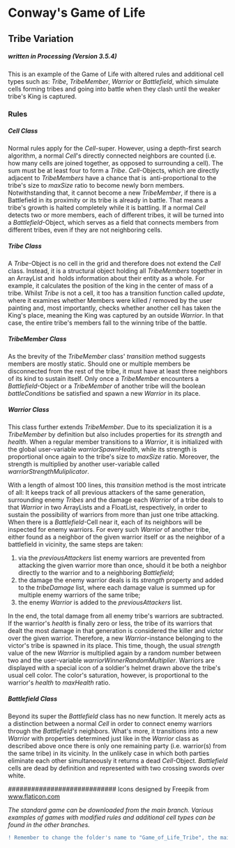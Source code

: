 # Conway's Game of Life
## Tribe Variation
##### written in Processing (Version 3.5.4)

This is an example of the Game of Life with altered rules and additional cell types such as: _Tribe_, _TribeMember_, _Warrior_ or _Battlefield_, which simulate cells forming tribes and going into battle when they clash until the weaker tribe's King is captured.


### Rules
##### _Cell_ Class
Normal rules apply for the _Cell_-super. However, using a depth-first search algorithm, a normal _Cell_'s directly connected neighbors are counted (i.e. how many cells are joined together, as opposed to surrounding a cell). The sum must be at least four to form a _Tribe_. _Cell_-Objects, which are directly adjacent to _TribeMembers_ have a chance that is  anti-proportional to the tribe's size to _maxSize_ ratio to become newly born members. Notwithstanding that, it cannot become a new _TribeMember_, if there is a Battlefield in its proximity or its tribe is already in battle. That means a tribe's growth is halted completely while it is battling.
If a normal _Cell_ detects two or more members, each of different tribes, it will be turned into a _Battlefield_-Object, which serves as a field that connects members from different tribes, even if they are not neighboring cells.
##### _Tribe_ Class
A _Tribe_-Object is no cell in the grid and therefore does not extend the _Cell_ class. Instead, it is a structural object holding all _TribeMembers_ together in an ArrayList and  holds information about their entity as a whole. For example, it calculates the position of the king in the center of mass of a tribe. Whilst _Tribe_ is not a cell, it too has a transition function called _update_, where it examines whether Members were killed / removed by the user painting and, most importantly, checks whether another cell has taken the King's place, meaning the King was captured by an outside _Warrior_. In that case, the entire tribe's members fall to the winning tribe of the battle.
##### _TribeMember_ Class
As the brevity of the _TribeMember_ class' _transition_ method suggests members are mostly static. Should one or multiple members be disconnected from the rest of the tribe, it must have at least three neighbors of its kind to sustain itself. Only once a _TribeMember_ encounters a _Battlefield_-Object or a _TribeMember_ of another tribe will the boolean _battleConditions_ be satisfied and spawn a new _Warrior_ in its place.
##### _Warrior_ Class
This class further extends _TribeMember_. Due to its specialization it is a _TribeMember_ by definition but also includes properties for its _strength_ and _health_. When a regular member transitions to a _Warrior_, it is initialized with the global user-variable _warriorSpawnHealth_, while its strength is proportional once again to the tribe's size to _maxSize_ ratio. Moreover, the strength is multiplied by another user-variable called _warriorStrengthMuliplicator_.

With a length of almost 100 lines, this _transition_ method is the most intricate of all: It keeps track of all previous attackers of the same generation, surrounding enemy _Tribes_ and the damage each _Warrior_ of a tribe deals to that _Warrior_ in two ArrayLists and a FloatList, respectively, in order to sustain the possibility of warriors from more than just one tribe attacking. When there is a _Battlefield_-Cell near it, each of its neighbors will be inspected for enemy warriors. For every such _Warrior_ of another tribe, either found as a neighbor of the given warrior itself or as the neighbor of a battlefield in vicinity, the same steps are taken:
1. via the _previousAttackers_ list enemy warriors are prevented from attacking the given warrior more than once, should it be both a neighbor directly to the warrior and to a neighboring _Battlefield_;
2. the damage the enemy warrior deals is its _strength_ property and added to the _tribeDamage_ list, where each damage value is summed up for multiple enemy warriors of the same tribe;
3. the enemy _Warrior_ is added to the _previousAttackers_ list.

In the end, the total damage from all enemy tribe's warriors are subtracted. If the warrior's _health_ is finally zero or less, the tribe of its warriors that dealt the most damage in that generation is considered the killer and victor over the given warrior. Therefore, a new _Warrior_-instance belonging to the victor's tribe is spawned in its place. This time, though, the usual _strength_ value of the new _Warrior_ is multiplied again by a random number between two and the user-variable _warriorWinnerRandomMultiplier_.
Warriors are displayed with a special icon of a soldier's helmet drawn above the tribe's usual cell color. The color's saturation, however, is proportional to the warrior's _health_ to _maxHealth_ ratio.
##### Battlefield Class
Beyond its super the _Battlefield_ class has no new function. It merely acts as a distinction between a normal _Cell_ in order to connect enemy warriors through the _Battlefield's_ neighbors. What's more, it transitions into a new _Warrior_ with properties determined just like in the _Warrior_ class as described above once there is only one remaining party (i.e. warrior(s) from the same tribe) in its vicinity. In the unlikely case in which both parties eliminate each other simultaneously it returns a dead _Cell_-Object. _Battlefield_ cells are dead by definition and represented with two crossing swords over white.

############################ Icons designed by Freepik from www.flaticon.com


_The standard game can be downloaded from the main branch. Various examples of games with modified rules and additional cell types can be found in the other branches._

```diff
! Remember to change the folder's name to "Game_of_Life_Tribe", the main sketch's name, when downloading the project !
```
